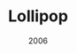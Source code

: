 ---
title: 'Lollipop'
img: 'lollipop.jpg'
size: '13 x 13 inches, Framed'
medium: 'Ink on 140-pound Watercolor Paper'
date: 2006
--- 